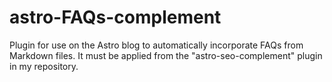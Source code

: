 # astro-FAQs-complement
Plugin for use on the Astro blog to automatically incorporate FAQs from Markdown files. It must be applied from the "astro-seo-complement" plugin in my repository.
